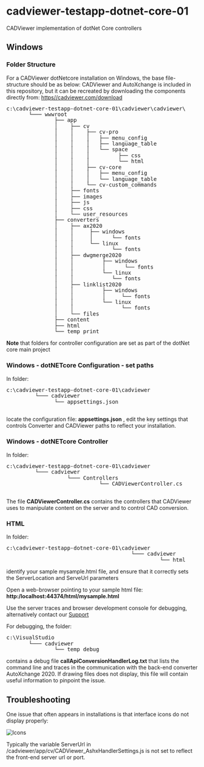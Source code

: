# cadviewer-testapp-dotnet-core-01
CADViewer implementation of dotNet Core controllers

## Windows

### Folder Structure

For a CADViewer dotNetcore installation on Windows, the base file-structure should be as below: 
CADViewer and AutoXchange is included in this repository, but it can be recreated by downloading the components directly from: [https//cadviewer.com/download](https//cadviewer.com/download)

<pre style="line-height: 110%">
c:\cadviewer-testapp-dotnet-core-01\cadviewer\cadviewer\
       └─── wwwroot
               ├── app
               │    ├── cv
               │    │    ├── cv-pro 
               │    │    │   ├── menu_config
               │    │    │   ├── language_table
               │    │    │   └── space
               │    │    │         ├── css 
               │    │    │         └── html
               │    │    ├── cv-core
               │    │    │   ├── menu_config
               │    │    │   └── language_table
               │    │    └── cv-custom_commands
               │    ├── fonts
               │    ├── images
               │    ├── js
               │    ├── css
               │    └── user_resources	
               ├── converters
               │    ├── ax2020
               │    │     ├── windows 
               │    │     │      └── fonts
               │    │     └── linux
               │    │            └── fonts
               │    ├── dwgmerge2020
               │    │         ├── windows 
               │    │         │      └── fonts
               │    │         └── linux
               │    │            └── fonts
               │    ├── linklist2020
               │    │         ├── windows 
               │    │         │     └── fonts
               │    │         └── linux
               │    │               └── fonts
               │    └── files
               ├── content
               ├── html
               └── temp_print
</pre>

**Note** that folders for controller configuration are set as part of the dotNet core main project 

### Windows - dotNETcore Configuration - set paths

In folder:

<pre style="line-height: 110%">
c:\cadviewer-testapp-dotnet-core-01\cadviewer
         └─── cadviewer
               └── appsettings.json

</pre>

locate the configuration file: **appsettings.json** , edit the key settings that controls Converter and CADViewer paths to reflect your installation.


### Windows - dotNETcore Controller

In folder:

<pre style="line-height: 110%">
c:\cadviewer-testapp-dotnet-core-01\cadviewer
         └─── cadviewer
                   └─── Controllers
                             └── CADViewerController.cs

</pre>

The file **CADViewerController.cs** contains the controllers that CADViewer uses to manipulate content on the server and to control CAD conversion. 


### HTML 


In folder:

<pre style="line-height: 110%">
c:\cadviewer-testapp-dotnet-core-01\cadviewer
                                       └─── cadviewer
                                                └── html
</pre>


identify your sample mysample.html file, and ensure that it correctly sets the ServerLocation and ServeUrl parameters



Open a web-browser pointing to your sample html file:    **http:/localhost:44374/html/mysample.html**

Use the server traces and browser development console for debugging, alternatively contact our [Support](/cadviewertechdocs/support/)  

For debugging, the folder:
<pre style="line-height: 110%">
c:\VisualStudio
       └─── cadviewer
               └── temp_debug
</pre>
contains a debug file **callApiConversionHandlerLog.txt** that lists the command line and traces in the communication with the back-end converter AutoXchange 2020. If drawing files does not display, this file will contain useful information to pinpoint the issue.





## Troubleshooting

One issue that often appears in installations is that interface icons do not display properly:

![Icons](/cadviewertechdocs/images/missing_icons.png "Icons missing")

Typically the variable ServerUrl in /cadviewer/app/cv/CADViewer_AshxHandlerSettings.js is not set to reflect the front-end server url or port.
